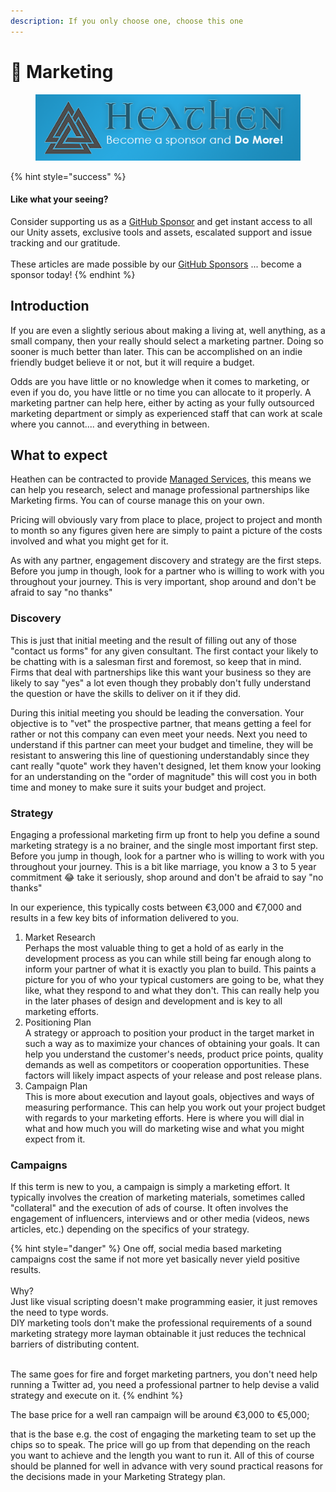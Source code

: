 ```yaml
---
description: If you only choose one, choose this one
---
```


# 📣 Marketing

<figure><img src="../../../.gitbook/assets/512x128 Sponsor Banner.png" alt="Become a sponsor and Do More"><figcaption></figcaption></figure>

{% hint style="success" %}
#### Like what your seeing?

Consider supporting us as a [GitHub Sponsor](../../../become-a-sponsor/) and get instant access to all our Unity assets, exclusive tools and assets, escalated support and issue tracking and our gratitude.\
\
These articles are made possible by our [GitHub Sponsors](https://github.com/sponsors/heathen-engineering) ... become a sponsor today!
{% endhint %}

## Introduction

If you are even a slightly serious about making a living at, well anything, as a small company, then your really should select a marketing partner. Doing so sooner is much better than later. This can be accomplished on an indie friendly budget believe it or not, but it will require a budget.

Odds are you have little or no knowledge when it comes to marketing, or even if you do, you have little or no time you can allocate to it properly. A marketing partner can help here, either by acting as your fully outsourced marketing department or simply as experienced staff that can work at scale where you cannot.... and everything in between.

## What to expect

Heathen can be contracted to provide [Managed Services](broken-reference), this means we can help you research, select and manage professional partnerships like Marketing firms. You can of course manage this on your own.

Pricing will obviously vary from place to place, project to project and month to month so any figures given here are simply to paint a picture of the costs involved and what you might get for it.

As with any partner, engagement discovery and strategy are the first steps. Before you jump in though, look for a partner who is willing to work with you throughout your journey. This is very important, shop around and don't be afraid to say "no thanks"

### Discovery

This is just that initial meeting and the result of filling out any of those "contact us forms" for any given consultant. The first contact your likely to be chatting with is a salesman first and foremost, so keep that in mind. Firms that deal with partnerships like this want your business so they are likely to say "yes" a lot even though they probably don't fully understand the question or have the skills to deliver on it if they did.

During this initial meeting you should be leading the conversation. Your objective is to "vet" the prospective partner, that means getting a feel for rather or not this company can even meet your needs. Next you need to understand if this partner can meet your budget and timeline, they will be resistant to answering this line of questioning understandably since they cant really "quote" work they haven't designed, let them know your looking for an understanding on the "order of magnitude" this will cost you in both time and money to make sure it suits your budget and project.

### Strategy

Engaging a professional marketing firm up front to help you define a sound marketing strategy is a no brainer, and the single most important first step. Before you jump in though, look for a partner who is willing to work with you throughout your journey. This is a bit like marriage, you know a 3 to 5 year commitment 😂 take it seriously, shop around and don't be afraid to say "no thanks"

In our experience, this typically costs between €3,000 and €7,000 and results in a few key bits of information delivered to you.

1. Market Research\
   Perhaps the most valuable thing to get a hold of as early in the development process as you can while still being far enough along to inform your partner of what it is exactly you plan to build. This paints a picture for you of who your typical customers are going to be, what they like, what they respond to and what they don't. This can really help you in the later phases of design and development and is key to all marketing efforts.
2. Positioning Plan\
   A strategy or approach to position your product in the target market in such a way as to maximize your chances of obtaining your goals. It can help you understand the customer's needs, product price points, quality demands as well as competitors or cooperation opportunities. These factors will likely impact aspects of your release and post release plans.
3. Campaign Plan\
   This is more about execution and layout goals, objectives and ways of measuring performance. This can help you work out your project budget with regards to your marketing efforts. Here is where you will dial in what and how much you will do marketing wise and what you might expect from it.

### Campaigns

If this term is new to you, a campaign is simply a marketing effort. It typically involves the creation of marketing materials, sometimes called "collateral" and the execution of ads of course. It often involves the engagement of influencers, interviews and or other media (videos, news articles, etc.) depending on the specifics of your strategy.

{% hint style="danger" %}
One off, social media based marketing campaigns cost the same if not more yet basically never yield positive results.\
\
Why?\
Just like visual scripting doesn't make programming easier, it just removes the need to type words.\
DIY marketing tools don't make the professional requirements of a sound marketing strategy more layman obtainable it just reduces the technical barriers of distributing content.

\
The same goes for fire and forget marketing partners, you don't need help running a Twitter ad, you need a professional partner to help devise a valid strategy and execute on it.
{% endhint %}

The base price for a well ran campaign will be around €3,000 to €5,000;&#x20;

that is the base e.g. the cost of engaging the marketing team to set up the chips so to speak. The price will go up from that depending on the reach you want to achieve and the length you want to run it. All of this of course should be planned for well in advance with very sound practical reasons for the decisions made in your Marketing Strategy plan.&#x20;
